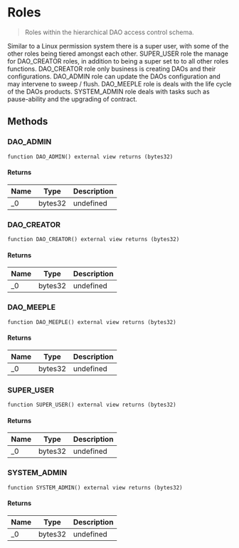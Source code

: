 # Roles



> Roles within the hierarchical DAO access control schema.

Similar to a Linux permission system there is a super user, with some of the other roles being tiered          amongst each other.  SUPER_USER role the manage for DAO_CREATOR roles, in addition to being a super set to to all other roles functions.  DAO_CREATOR role only business is creating DAOs and their configurations.  DAO_ADMIN role can update the DAOs configuration and may intervene to sweep / flush.  DAO_MEEPLE role is deals with the life cycle of the DAOs products.  SYSTEM_ADMIN role deals with tasks such as pause-ability and the upgrading of contract.



## Methods

### DAO_ADMIN

```solidity
function DAO_ADMIN() external view returns (bytes32)
```






#### Returns

| Name | Type | Description |
|---|---|---|
| _0 | bytes32 | undefined |

### DAO_CREATOR

```solidity
function DAO_CREATOR() external view returns (bytes32)
```






#### Returns

| Name | Type | Description |
|---|---|---|
| _0 | bytes32 | undefined |

### DAO_MEEPLE

```solidity
function DAO_MEEPLE() external view returns (bytes32)
```






#### Returns

| Name | Type | Description |
|---|---|---|
| _0 | bytes32 | undefined |

### SUPER_USER

```solidity
function SUPER_USER() external view returns (bytes32)
```






#### Returns

| Name | Type | Description |
|---|---|---|
| _0 | bytes32 | undefined |

### SYSTEM_ADMIN

```solidity
function SYSTEM_ADMIN() external view returns (bytes32)
```






#### Returns

| Name | Type | Description |
|---|---|---|
| _0 | bytes32 | undefined |




